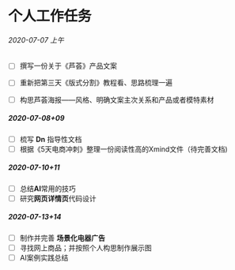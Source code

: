 # 个人工作任务

###### 2020-07-07 上午

- [ ] 撰写一份关于《芦荟》产品文案

- [ ] 重新把第三天《版式分割》教程看、思路梳理一遍<!--还未拿到视频-->

- [ ] 构思芦荟海报——风格、明确文案主次关系和产品或者模特素材
  <!--其它暂时未定-->
  
  
##### 2020-07-08+09
- [ ] 梳写 <b>Dn</b> 指导性文档
- [ ] 根据《5天电商冲刺》整理一份阅读性高的Xmind文件（待完善文档)

##### 2020-07-10+11
- [ ] 总结<b>AI</b>常用的技巧
- [ ] 研究<b>网页详情页</b>代码设计 

##### 2020-07-13+14
- [ ] 制作并完善 <b>场景化电器广告</b> 
- [ ] 寻找网上商品；并按照个人构思制作展示图
- [ ] AI案例实践总结